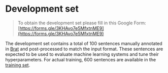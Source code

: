 # Development set

> To obtain the development set please fill in this Google Form:
> [https://forms.gle/3KHAvo7e5MfxtnME9](https://forms.gle/3KHAvo7e5MfxtnME9)

The development set contains a total of 100 sentences manually annotated in [Brat](http://brat.nlplab.org/) and post-processed to match the input format.
These sentences are expected to be used to evaluate machine learning systems and tune their hyperparameters.
For actual training, 600 sentences are available in the [training set](../training/Readme.md).
